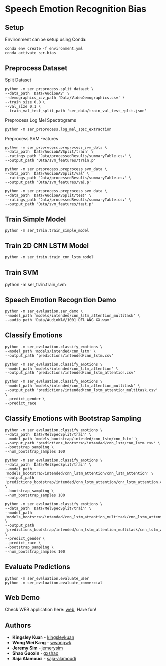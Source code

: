 # Speech Emotion Recognition Bias

## Setup
Environment can be setup using Conda:
```
conda env create -f environment.yml
conda activate ser-bias
```

## Preprocess Dataset
Split Dataset
```
python -m ser_preprocess.split_dataset \
--data_path 'Data/AudioWAV' \
--demographics_csv_path 'Data/VideoDemographics.csv' \
--train_size 0.8 \
--val_size 0.1 \
--train_val_test_split_path 'ser_data/train_val_test_split.json'
```

Preprocess Log Mel Spectrograms
```
python -m ser_preprocess.log_mel_spec_extraction
```

Preprocess SVM Features
```
python -m ser_preprocess.preprocess_svm_data \
--data_path 'Data/AudioWAVSplit/train' \
--ratings_path 'Data/processedResults/summaryTable.csv' \
--output_path 'Data/svm_features/train.p'

python -m ser_preprocess.preprocess_svm_data \
--data_path 'Data/AudioWAVSplit/val' \
--ratings_path 'Data/processedResults/summaryTable.csv' \
--output_path 'Data/svm_features/val.p'

python -m ser_preprocess.preprocess_svm_data \
--data_path 'Data/AudioWAVSplit/test' \
--ratings_path 'Data/processedResults/summaryTable.csv' \
--output_path 'Data/svm_features/test.p'
```

## Train Simple Model
```
python -m ser_train.train_simple_model
```

## Train 2D CNN LSTM Model
```
python -m ser_train.train_cnn_lstm_model
```

## Train SVM
python -m ser_train.train_svm

## Speech Emotion Recognition Demo
```
python -m ser_evaluation.ser_demo \
--model_path 'models/intended/cnn_lstm_attention_multitask' \
--audio_path 'Data/AudioWAV/1001_DFA_ANG_XX.wav'
```

## Classify Emotions
```
python -m ser_evaluation.classify_emotions \
--model_path 'models/intended/cnn_lstm' \
--output_path 'predictions/intended/cnn_lstm.csv'
```

```
python -m ser_evaluation.classify_emotions \
--model_path 'models/intended/cnn_lstm_attention' \
--output_path 'predictions/intended/cnn_lstm_attention.csv'
```

```
python -m ser_evaluation.classify_emotions \
--model_path 'models/intended/cnn_lstm_attention_multitask' \
--output_path 'predictions/intended/cnn_lstm_attention_multitask.csv' \
--predict_gender \
--predict_race
```

## Classify Emotions with Bootstrap Sampling
```
python -m ser_evaluation.classify_emotions \
--data_path 'Data/MelSpecSplit/train' \
--model_path 'models_bootstrap/intended/cnn_lstm/cnn_lstm' \
--output_path 'predictions_bootstrap/intended/cnn_lstm/cnn_lstm.csv' \
--bootstrap_sampling \
--num_bootstrap_samples 100
```

```
python -m ser_evaluation.classify_emotions \
--data_path 'Data/MelSpecSplit/train' \
--model_path 'models_bootstrap/intended/cnn_lstm_attention/cnn_lstm_attention' \
--output_path 'predictions_bootstrap/intended/cnn_lstm_attention/cnn_lstm_attention.csv' \
--bootstrap_sampling \
--num_bootstrap_samples 100
```

```
python -m ser_evaluation.classify_emotions \
--data_path 'Data/MelSpecSplit/train' \
--model_path 'models_bootstrap/intended/cnn_lstm_attention_multitask/cnn_lstm_attention_multitask' \
--output_path 'predictions_bootstrap/intended/cnn_lstm_attention_multitask/cnn_lstm_attention_multitask.csv' \
--predict_gender \
--predict_race \
--bootstrap_sampling \
--num_bootstrap_samples 100
```

## Evaluate Predictions
```
python -m ser_evaluation.evaluate_user
python -m ser_evaluation.evaluate_commercial
```

## Web Demo
Check WEB application here: [web](https://github.com/wwongwk/speech-recognition-bias/tree/main/web), Have fun!

## Authors

* **Kingsley Kuan** - [kingsleykuan](https://github.com/kingsleykuan)
* **Wong Wei Kang** - [wwongwk](https://github.com/wwongwk)
* **Jeremy Sim** - [jemerysim](https://github.com/jemerysim)
* **Shao Guoxin** - [gxshao](https://github.com/gxshao)
* **Saja Alamoudi** - [saja-alamoudi](https://github.com/saja-alamoudi)
